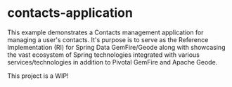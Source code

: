 # contacts-application
This example demonstrates a Contacts management application for managing a user's contacts.  It's purpose is to serve 
as the Reference Implementation (RI) for Spring Data GemFire/Geode along with showcasing the vast ecosystem 
of Spring technologies integrated with various services/technologies in addition to Pivotal GemFire and Apache Geode.

This project is a WIP!
